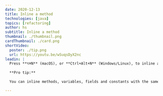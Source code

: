 ```yaml
---
date: 2020-12-13
title: Inline a method
technologies: [java]
topics: [refactoring]
author: hs
subtitle: Inline a method 
thumbnail: ./thumbnail.png
cardThumbnail: ./card.png
shortVideo:
  poster: ./tip.png
  url: https://youtu.be/wSuqsDyX2nc
leadin: |
  Press **⌥⌘N** (macOS), or **Ctrl+Alt+N** (Windows/Linux), to inline a method. 
  
  **Pro tip:**
  
  You can inline methods, variables, fields and constants with the same shortcut.

---
```

